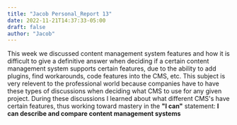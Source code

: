 ```yaml
---
title: "Jacob Personal_Report 13"
date: 2022-11-21T14:37:33-05:00
draft: false
author: "Jacob"
---
```


This week we discussed content management system features and how it is difficult to give a definitive answer when deciding if a certain content management system supports certain features, due to the ability to add plugins, find workarounds, code features into the CMS, etc. This subject is very relevent to the professional world because companies have to have these types of discussions when deciding what CMS to use for any given project. During these discussions I learned about what different CMS's have certain features, thus working toward mastery in the **"I can"** statement: **I can describe and compare content management systems**
